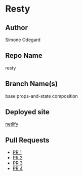 # Resty

## Author

Simone Odegard

## Repo Name

resty

## Branch Name(s)

base
props-and-state
composition

## Deployed site

[netlify](https://kind-ritchie-1fc32f.netlify.app/)

## Pull Requests

- [PR 1](https://github.com/SimoneOdegard/resty/pull/1)
- [PR 2](https://github.com/SimoneOdegard/resty/pull/3)
- [PR 3](https://github.com/SimoneOdegard/resty/pull/5)
- [PR 4]()